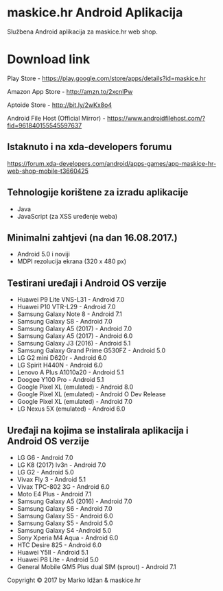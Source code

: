 maskice.hr Android Aplikacija
======================

Službena Android aplikacija za maskice.hr web shop.

# Download link

Play Store - https://play.google.com/store/apps/details?id=maskice.hr

Amazon App Store - http://amzn.to/2xcnIPw

Aptoide Store - http://bit.ly/2wKx8o4

Android File Host (Official Mirror) - https://www.androidfilehost.com/?fid=961840155545597637

## Istaknuto i na xda-developers forumu

https://forum.xda-developers.com/android/apps-games/app-maskice-hr-web-shop-mobile-t3660425

## Tehnologije korištene za izradu aplikacije

* Java
* JavaScript (za XSS uređenje weba)


## Minimalni zahtjevi (na dan 16.08.2017.)

* Android 5.0 i noviji
* MDPI rezolucija ekrana (320 x 480 px)

## Testirani uređaji i Android OS verzije

* Huawei P9 Lite VNS-L31 - Android 7.0
* Huawei P10 VTR-L29 - Android 7.0
* Samsung Galaxy Note 8 - Android 7.1
* Samsung Galaxy S8 - Android 7.0
* Samsung Galaxy A5 (2017) - Android 7.0
* Samsung Galaxy A5 (2017) - Android 6.0
* Samsung Galaxy J3 (2016) - Android 5.1
* Samsung Galaxy Grand Prime G530FZ - Android 5.0
* LG G2 mini D620r - Android 6.0
* LG Spirit H440N - Android 6.0
* Lenovo A Plus A1010a20 - Android 5.1
* Doogee Y100 Pro - Android 5.1
* Google Pixel XL (emulated) - Android 8.0
* Google Pixel XL (emulated) - Android O Dev Release
* Google Pixel XL (emulated) - Android 7.0
* LG Nexus 5X (emulated) - Android 6.0


## Uređaji na kojima se instalirala aplikacija i Android OS verzije

* LG G6 - Android 7.0
* LG K8 (2017) lv3n - Android 7.0
* LG G2 - Android 5.0
* Vivax Fly 3 - Android 5.1
* Vivax TPC-802 3G - Android 6.0
* Moto E4 Plus - Android 7.1
* Samsung Galaxy A5 (2016) - Android 7.0
* Samsung Galaxy S6 - Android 7.0
* Samsung Galaxy S5 - Android 6.0
* Samsung Galaxy S5 - Android 5.0
* Samsung Galaxy S4 -Android 5.0
* Sony Xperia M4 Aqua - Android 6.0
* HTC Desire 825 - Android 6.0
* Huawei Y5II - Android 5.1
* Huawei P8 Lite - Android 5.0
* General Mobile GM5 Plus dual SIM (sprout) - Android 7.1

Copyright &copy; 2017 by Marko Idžan &amp; maskice.hr
